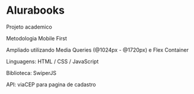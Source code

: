 # Alurabooks
Projeto academico


Metodologia Mobile First

Ampliado utilizando Media Queries (@1024px - @1720px) e Flex Container

Linguagens: HTML / CSS / JavaScript

Biblioteca: SwiperJS

API: viaCEP para pagina de cadastro


